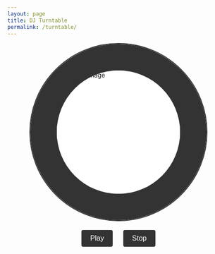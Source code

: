 ```yaml
---
layout: page
title: DJ Turntable
permalink: /turntable/
---
```


<html>
<head>
  <title>Virtual DJ Turntable</title>
  <style>
    .turntable {
      width: 400px;
      height: 400px;
      position: relative;
      border: 2px solid #333;
      border-radius: 50%;
      overflow: hidden;
      margin: 0 auto;
    }
    .record {
      width: 100%;
      height: 100%;
      background-color: #333;
      border-radius: 50%;
    }
    .record-label {
      position: absolute;
      top: 50%;
      left: 50%;
      transform: translate(-50%, -50%);
      width: 70%;
      height: 70%;
      background-color: #fff;
      border-radius: 50%;
    }
    .record-label img {
      display: block;
      width: 100%;
      height: 100%;
      object-fit: cover;
      border-radius: 50%;
    }
    .controls {
      text-align: center;
      margin-top: 20px;
    }
    .button {
      display: inline-block;
      padding: 10px 20px;
      background-color: #333;
      color: #fff;
      border: none;
      border-radius: 4px;
      cursor: pointer;
      font-size: 16px;
      margin: 0 10px;
    }
  </style>
</head>
<body>
  <div class="turntable">
    <div class="record">
      <div class="record-label">
        <img src="path/to/your/record/image.jpg" alt="Record Image">
      </div>
    </div>
  </div>
  <div class="controls">
    <button class="button">Play</button>
    <button class="button">Stop</button>
  </div>

  <script>
    var audio = new Audio('path/to/your/audio/file.mp3');
    var isPlaying = false;

    function togglePlayback() {
      if (isPlaying) {
        audio.pause();
      } else {
        audio.play();
      }
      isPlaying = !isPlaying;
    }

    document.querySelector('.button').addEventListener('click', togglePlayback);
  </script>
</body>
</html>
